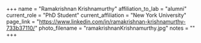 +++
name = "Ramakrishnan Krishnamurthy"
affiliation_to_lab = "alumni"
current_role = "PhD Student"
current_affiliation = "New York University"
page_link = "https://www.linkedin.com/in/ramakrishnan-krishnamurthy-733b37110/"
photo_filename = "ramakrishnanKrishnamurthy.jpg"
notes = ""
+++

    